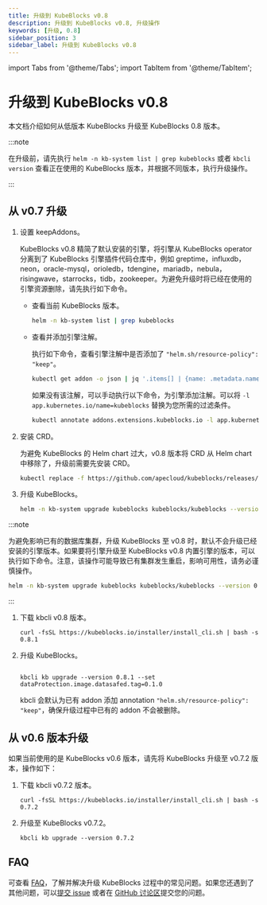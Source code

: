 ```yaml
---
title: 升级到 KubeBlocks v0.8
description: 升级到 KubeBlocks v0.8, 升级操作
keywords: [升级, 0.8]
sidebar_position: 3
sidebar_label: 升级到 KubeBlocks v0.8
---
```


import Tabs from '@theme/Tabs';
import TabItem from '@theme/TabItem';

# 升级到 KubeBlocks v0.8

本文档介绍如何从低版本 KubeBlocks 升级至 KubeBlocks 0.8 版本。

:::note

在升级前，请先执行 `helm -n kb-system list | grep kubeblocks` 或者 `kbcli version` 查看正在使用的 KubeBlocks 版本，并根据不同版本，执行升级操作。

:::

## 从 v0.7 升级

<Tabs>

<TabItem value="Helm" label="Helm" default>

1. 设置 keepAddons。

    KubeBlocks v0.8 精简了默认安装的引擎，将引擎从 KubeBlocks operator 分离到了 KubeBlocks 引擎插件代码仓库中，例如 greptime，influxdb，neon，oracle-mysql，orioledb，tdengine，mariadb，nebula，risingwave，starrocks，tidb，zookeeper。为避免升级时将已经在使用的引擎资源删除，请先执行如下命令。

    - 查看当前 KubeBlocks 版本。

       ```bash
       helm -n kb-system list | grep kubeblocks
       ```

    - 查看并添加引擎注解。

        执行如下命令，查看引擎注解中是否添加了 `"helm.sh/resource-policy": "keep"`。

        ```bash
        kubectl get addon -o json | jq '.items[] | {name: .metadata.name, annotations: .metadata.annotations}'
        ```

        如果没有该注解，可以手动执行以下命令，为引擎添加注解。可以将 `-l app.kubernetes.io/name=kubeblocks` 替换为您所需的过滤条件。

        ```bash
        kubectl annotate addons.extensions.kubeblocks.io -l app.kubernetes.io/name=kubeblocks helm.sh/resource-policy=keep
        ```

2. 安装 CRD。

    为避免 KubeBlocks 的 Helm chart 过大，v0.8 版本将 CRD 从 Helm chart 中移除了，升级前需要先安装 CRD。

    ```bash
    kubectl replace -f https://github.com/apecloud/kubeblocks/releases/download/v0.8.1/kubeblocks_crds.yaml
    ```

3. 升级 KubeBlocks。

    ```bash
    helm -n kb-system upgrade kubeblocks kubeblocks/kubeblocks --version 0.8.1 --set dataProtection.image.datasafed.tag=0.1.0
    ```

:::note

为避免影响已有的数据库集群，升级 KubeBlocks 至 v0.8 时，默认不会升级已经安装的引擎版本。如果要将引擎升级至 KubeBlocks v0.8 内置引擎的版本，可以执行如下命令。注意，该操作可能导致已有集群发生重启，影响可用性，请务必谨慎操作。

```bash
helm -n kb-system upgrade kubeblocks kubeblocks/kubeblocks --version 0.8.1 --set upgradeAddons=true
```

:::

</TabItem>

<TabItem value="kbcli" label="kbcli">

1. 下载 kbcli v0.8 版本。

    ```shell
    curl -fsSL https://kubeblocks.io/installer/install_cli.sh | bash -s 0.8.1
    ```

2. 升级 KubeBlocks。

    ```shell

    kbcli kb upgrade --version 0.8.1 --set dataProtection.image.datasafed.tag=0.1.0

    ```

    kbcli 会默认为已有 addon 添加 annotation `"helm.sh/resource-policy": "keep"`，确保升级过程中已有的 addon 不会被删除。

</TabItem>

</Tabs>

## 从 v0.6 版本升级

如果当前使用的是 KubeBlocks v0.6 版本，请先将 KubeBlocks 升级至 v0.7.2 版本，操作如下：

1. 下载 kbcli v0.7.2 版本。

    ```shell
    curl -fsSL https://kubeblocks.io/installer/install_cli.sh | bash -s 0.7.2
    ```

2. 升级至 KubeBlocks v0.7.2。

    ```shell
    kbcli kb upgrade --version 0.7.2
    ```

## FAQ

可查看 [FAQ](./../faq.md)，了解并解决升级 KubeBlocks 过程中的常见问题。如果您还遇到了其他问题，可以[提交 issue](https://github.com/apecloud/kubeblocks/issues/new/choose) 或者在 [GitHub 讨论区](https://github.com/apecloud/kubeblocks/discussions)提交您的问题。
